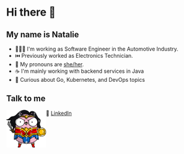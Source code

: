 # Hi there 👋 

## My name is **Natalie**

* 👩🏻‍💻 I'm working as Software Engineer in the Automotive Industry.
* ⏮️ Previously worked as Electronics Technician.
* 🌈 My pronouns are [she/her](https://pronoun.is/she).
* ☕ I'm mainly working with backend services in Java
* 🌱 Curious about Go, Kubernetes, and DevOps topics


## Talk to me

<p> 
  <img height="100" align="left" alt="WonderWoman Gopher" src="https://github.com/ashleymcnamara/gophers/blob/master/WonderWomanGopher.png"/>
</p>

💼 [LinkedIn](https://www.linkedin.com/in/nataliegrasser)

<!-- 🤔 might start a blog soon -->

<!-- 🌐 My Website [nataliegrasser.com](https://www.nataliegrasser.com) -->
